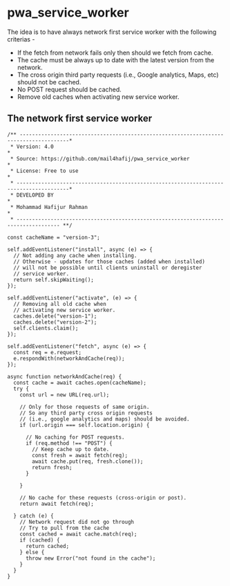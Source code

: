 # pwa_service_worker
The idea is to have always network first service worker with the following criterias - 

* If the fetch from network fails only then should we fetch from cache. 
* The cache must be always up to date with the latest version from the network. 
* The cross origin third party requests (i.e., Google analytics, Maps, etc) should not be cached. 
* No POST request should be cached.
* Remove old caches when activating new service worker.

## The network first service worker
```
/** --------------------------------------------------------------------------------------*
 * Version: 4.0                                                                           *
 * Source: https://github.com/mail4hafij/pwa_service_worker                               *
 * License: Free to use                                                                   *
 * ---------------------------------------------------------------------------------------*
 * DEVELOPED BY                                                                           *
 * Mohammad Hafijur Rahman                                                                *
 * ------------------------------------------------------------------------------------ **/

const cacheName = "version-3";

self.addEventListener("install", async (e) => {
  // Not adding any cache when installing.
  // Otherwise - updates for those caches (added when installed)
  // will not be possible until clients uninstall or deregister
  // service worker.
  return self.skipWaiting();
});

self.addEventListener("activate", (e) => {
  // Removing all old cache when
  // activating new service worker.
  caches.delete("version-1");
  caches.delete("version-2");
  self.clients.claim();
});

self.addEventListener("fetch", async (e) => {
  const req = e.request;
  e.respondWith(networkAndCache(req));
});

async function networkAndCache(req) {
  const cache = await caches.open(cacheName);
  try {
    const url = new URL(req.url);

    // Only for those requests of same origin.
    // So any third party cross origin requests
    // (i.e., google analytics and maps) should be avoided.
    if (url.origin === self.location.origin) {
     
      // No caching for POST requests.
      if (req.method !== "POST") {
        // Keep cache up to date.
        const fresh = await fetch(req);
        await cache.put(req, fresh.clone());
        return fresh;
      }
     
    }
   
    // No cache for these requests (cross-origin or post).
    return await fetch(req);
   
  } catch (e) {
    // Network request did not go through
    // Try to pull from the cache
    const cached = await cache.match(req);
    if (cached) {
      return cached;
    } else {
      throw new Error("not found in the cache");
    }
  }
}
```
